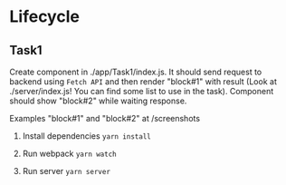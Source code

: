 # Lifecycle

## Task1

Create component in ./app/Task1/index.js. It should send request to backend using `Fetch API` and then render "block#1" with result (Look at ./server/index.js! You can find
some list to use in the task).
Component should show "block#2" while waiting response.

Examples "block#1" and "block#2" at /screenshots



1. Install dependencies
`yarn install`

2. Run webpack
`yarn watch`

3. Run server
`yarn server`
